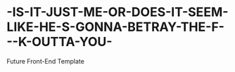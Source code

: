 # -IS-IT-JUST-ME-OR-DOES-IT-SEEM-LIKE-HE-S-GONNA-BETRAY-THE-F---K-OUTTA-YOU-
Future Front-End Template
